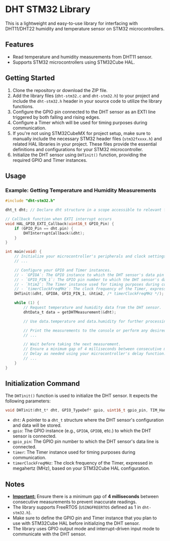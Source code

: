 # DHT STM32 Library

This is a lightweight and easy-to-use library for interfacing with DHT11/DHT22 humidity and temperature sensor on STM32 microcontrollers.

## Features

- Read temperature and humidity measurements from DHT11 sensor.
- Supports STM32 microcontrollers using STM32Cube HAL.

## Getting Started

1. Clone the repository or download the ZIP file.
2. Add the library files (`dht-stm32.c` and `dht-stm32.h`) to your project and include the `dht-stm32.h` header in your source code to utilize the library functions.
3. Configure the GPIO pin connected to the DHT sensor as an EXTI line triggered by both falling and rising edges.
4. Configure a Timer which will be used for timing purposes during communication.
5. If you're not using STM32CubeMX for project setup, make sure to manually include the necessary STM32 header files (`stm32fxxxx.h`) and related HAL libraries in your project. These files provide the essential definitions and configurations for your STM32 microcontroller.
6. Initialize the DHT sensor using `DHTinit()` function, providing the required GPIO and Timer instances.

## Usage

### Example: Getting Temperature and Humidity Measurements

```c
#include "dht-stm32.h"

dht_t dht; // Declare dht structure in a scope accessible to relevant functions

// Callback function when EXTI interrupt occurs
void HAL_GPIO_EXTI_Callback(uint16_t GPIO_Pin) {
    if (GPIO_Pin == dht.pin) {
        DHTInterruptCallback(&dht);
    }
}

int main(void) {
    // Initialize your microcontroller's peripherals and clock settings
    // ...

    // Configure your GPIO and Timer instances.
    // - `GPIOA`: The GPIO instance to which the DHT sensor's data pin is connected.
    // - `GPIO_PIN_1`: The GPIO pin number to which the DHT sensor's data line is connected.
    // - `htim2`: The Timer instance used for timing purposes during communication.
    // - `timerClockFreqMHz`: The clock frequency of the Timer, expressed in megahertz (MHz).
    DHTinit(&dht, GPIOA, GPIO_PIN_1, &htim2, /* timerClockFreqMHz */);

    while (1) {
        // Request temperature and humidity data from the DHT sensor.
        dhtData_t data = getDHTMeasurement(&dht);

        // Use data.temperature and data.humidity for further processing.

        // Print the measurements to the console or perform any desired action.
        // ...

        // Wait before taking the next measurement.
        // Ensure a minimum gap of 4 milliseconds between consecutive measurements.
        // Delay as needed using your microcontroller's delay function.
        // ...
    }
}
```
## Initialization Command

The `DHTinit()` function is used to initialize the DHT sensor. It expects the following parameters:

```c
void DHTinit(dht_t* dht, GPIO_TypeDef* gpio, uint16_t gpio_pin, TIM_HandleTypeDef* timer, uint16_t timerClockFreqMHz);
```
- `dht`: A pointer to a `dht_t` structure where the DHT sensor's configuration and data will be stored.
- `gpio`: The GPIO instance (e.g., `GPIOA`, `GPIOB`, etc.) to which the DHT sensor is connected.
- `gpio_pin`: The GPIO pin number to which the DHT sensor's data line is connected.
- `timer`: The Timer instance used for timing purposes during communication.
- `timerClockFreqMHz`: The clock frequency of the Timer, expressed in megahertz (MHz), based on your STM32Cube HAL configuration.

## Notes
- <ins>**Important:**</ins> Ensure there is a minimum gap of **4 milliseconds** between consecutive measurements to prevent inaccurate readings.
- The library supports FreeRTOS (`USINGFREERTOS` defined as 1 in `dht-stm32.h`).
- Make sure to define the GPIO pin and Timer instance that you plan to use with STM32Cube HAL before initializing the DHT sensor.
- The library uses GPIO output mode and interrupt-driven input mode to communicate with the DHT sensor.
